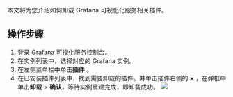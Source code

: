 本文将为您介绍如何卸载 Grafana 可视化化服务相关插件。


## 操作步骤

1. 登录 [Grafana 可视化服务控制台](https://console.cloud.tencent.com/monitor/grafana/list`)。
2. 在实例列表中，选择对应的 Grafana 实例。
3. 在左侧菜单栏中单击**插件** 。
4. 在已安装插件列表中，找到需要卸载的插件。并单击插件右侧的 **×** ，在弹框中单击**卸载** > **确认**，等待实例重建完成，即卸载成功。
![](https://main.qcloudimg.com/raw/5588c998144036722b95d12229783bfa.png)